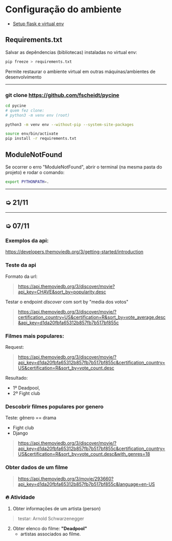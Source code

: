 # Configuração do ambiente

- [Setup flask e virtual env](https://github.com/fscheidt/dev/blob/master/flask/setup-projeto-flask.md)

## Requirements.txt

Salvar as depêndencias (bibliotecas) instaladas no virtual env:

```bash
pip freeze > requirements.txt
```

Permite restaurar o ambiente virtual em outras máquinas/ambientes de desenvolvimento

---

### git clone https://github.com/fscheidt/pycine

```bash
cd pycine
# quem fez clone:
# python3 -m venv env (root)

python3 -m venv env --without-pip --system-site-packages

source env/bin/activate
pip install -r requirements.txt
```

## ModuleNotFound

Se ocorrer o erro "ModuleNotFound", abrir o terminal (na mesma pasta do projeto) e rodar o comando:

```bash
export PYTHONPATH=.
```

---

## ➭ 21/11



---

## ➭ 07/11

### Exemplos da api:

https://developers.themoviedb.org/3/getting-started/introduction

### Teste da api

Formato da url:
> https://api.themoviedb.org/3/discover/movie?api_key=CHAVE&sort_by=popularity.desc

Testar o endpoint *discover* com sort by "media dos votos"

> https://api.themoviedb.org/3/discover/movie/?certification_country=US&certification=R&sort_by=vote_average.desc&api_key=d1da20fbfa65312b857fb7b517bf855c

### Filmes mais populares: 
Request:
> https://api.themoviedb.org/3/discover/movie/?api_key=d1da20fbfa65312b857fb7b517bf855c&certification_country=US&certification=R&sort_by=vote_count.desc

Resultado:
- 1º Deadpool, 
- 2º Fight club


### Descobrir filmes populares por genero
Teste: gênero == drama

- Fight club
- Django

> https://api.themoviedb.org/3/discover/movie/?api_key=d1da20fbfa65312b857fb7b517bf855c&certification_country=US&certification=R&sort_by=vote_count.desc&with_genres=18

### Obter dados de um filme

> https://api.themoviedb.org/3/movie/293660?api_key=d1da20fbfa65312b857fb7b517bf855c&language=en-US


### 🔥 Atividade
1. Obter informações de um artista (person)
> testar: Arnold Schwarzenegger

2. Obter elenco do filme: **"Deadpool"**
    - artistas associados ao filme.

